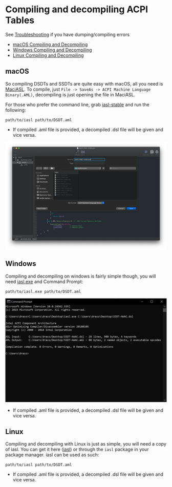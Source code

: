 # Compiling and decompiling ACPI Tables

See [Troubleshooting](/troubleshooting.md) if you have dumping/compiling errors

* [macOS Compiling and Decompiling](/Manual/compile.md#macos)
* [Windows Compiling and Decompiling](/Manual/compile.md#windows)
* [Linux Compiling and Decompiling](/Manual/compile.md#linux)

## macOS

So compiling DSDTs and SSDTs are quite easy with macOS, all you need is [MaciASL](https://github.com/acidanthera/MaciASL/releases). To compile, just `File -> SaveAs -> ACPI Machine Language Binary(.AML)`, decompiling is just opening the file in MaciASL.

For those who prefer the command line, grab [iasl-stable](https://github.com/acidanthera/MaciASL/blob/master/Dist/iasl-stable) and run the following:

```
path/to/iasl path/to/DSDT.aml
```

* If compiled .aml file is provided, a decompiled .dsl file will be given and vice versa.

![](../images/Manual/compile-md/macos-compile.png)

## Windows

Compiling and decompiling on windows is fairly simple though, you will need [iasl.exe](https://acpica.org/downloads/binary-tools) and Command Prompt:

```
path/to/iasl.exe path/to/DSDT.aml
```

![](../images/Manual/compile-md/windows-compile.png)

* If compiled .aml file is provided, a decompiled .dsl file will be given and vice versa.

## Linux

Compiling and decompiling with Linux is just as simple, you will need a copy of iasl. You can get it here ([iasl](http://amdosx.kellynet.nl/iasl.zip)) or through the `iasl` package in your package manager. iasl can be used as such:

```
path/to/iasl path/to/DSDT.aml
```

* If compiled .aml file is provided, a decompiled .dsl file will be given and vice versa.
